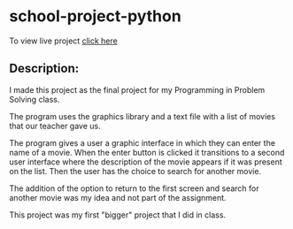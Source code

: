 # school-project-python

To view live project 
[click here](https://lujoh.github.io/the-German-school-system/)

## Description:

I made this project as the final project for my Programming in Problem Solving class.

The program uses the graphics library and a text file with a list of movies that our teacher gave us.

The program gives a user a graphic interface in which they can enter the name of a movie. When the enter button is clicked it transitions to a second user interface where the description of the movie appears if it was present on the list. Then the user has the choice to search for another movie.

The addition of the option to return to the first screen and search for another movie was my idea and not part of the assignment.

This project was my first "bigger" project that I did in class.
